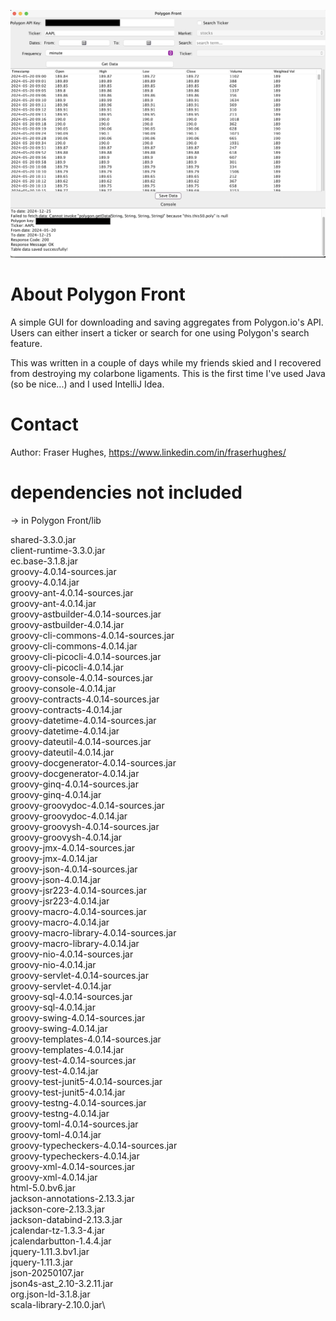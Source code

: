 ![Can't load image](screenshot.PNG)

# About Polygon Front
A simple GUI for downloading and saving aggregates from Polygon.io's API.
Users can either insert a ticker or search for one using Polygon's search feature.

This was written in a couple of days while my friends skied and I recovered from destroying my colarbone ligaments.
This is the first time I've used Java (so be nice...) and I used IntelliJ Idea.

# Contact
Author: Fraser Hughes,
https://www.linkedin.com/in/fraserhughes/

# dependencies not included
-> in Polygon Front/lib

shared-3.3.0.jar\
client-runtime-3.3.0.jar\
ec.base-3.1.8.jar\
groovy-4.0.14-sources.jar\
groovy-4.0.14.jar\
groovy-ant-4.0.14-sources.jar\
groovy-ant-4.0.14.jar\
groovy-astbuilder-4.0.14-sources.jar\
groovy-astbuilder-4.0.14.jar\
groovy-cli-commons-4.0.14-sources.jar\
groovy-cli-commons-4.0.14.jar\
groovy-cli-picocli-4.0.14-sources.jar\
groovy-cli-picocli-4.0.14.jar\
groovy-console-4.0.14-sources.jar\
groovy-console-4.0.14.jar\
groovy-contracts-4.0.14-sources.jar\
groovy-contracts-4.0.14.jar\
groovy-datetime-4.0.14-sources.jar\
groovy-datetime-4.0.14.jar\
groovy-dateutil-4.0.14-sources.jar\
groovy-dateutil-4.0.14.jar\
groovy-docgenerator-4.0.14-sources.jar\
groovy-docgenerator-4.0.14.jar\
groovy-ginq-4.0.14-sources.jar\
groovy-ginq-4.0.14.jar\
groovy-groovydoc-4.0.14-sources.jar\
groovy-groovydoc-4.0.14.jar\
groovy-groovysh-4.0.14-sources.jar\
groovy-groovysh-4.0.14.jar\
groovy-jmx-4.0.14-sources.jar\
groovy-jmx-4.0.14.jar\
groovy-json-4.0.14-sources.jar\
groovy-json-4.0.14.jar\
groovy-jsr223-4.0.14-sources.jar\
groovy-jsr223-4.0.14.jar\
groovy-macro-4.0.14-sources.jar\
groovy-macro-4.0.14.jar\
groovy-macro-library-4.0.14-sources.jar\
groovy-macro-library-4.0.14.jar\
groovy-nio-4.0.14-sources.jar\
groovy-nio-4.0.14.jar\
groovy-servlet-4.0.14-sources.jar\
groovy-servlet-4.0.14.jar\
groovy-sql-4.0.14-sources.jar\
groovy-sql-4.0.14.jar\
groovy-swing-4.0.14-sources.jar\
groovy-swing-4.0.14.jar\
groovy-templates-4.0.14-sources.jar\
groovy-templates-4.0.14.jar\
groovy-test-4.0.14-sources.jar\
groovy-test-4.0.14.jar\
groovy-test-junit5-4.0.14-sources.jar\
groovy-test-junit5-4.0.14.jar\
groovy-testng-4.0.14-sources.jar\
groovy-testng-4.0.14.jar\
groovy-toml-4.0.14-sources.jar\
groovy-toml-4.0.14.jar\
groovy-typecheckers-4.0.14-sources.jar\
groovy-typecheckers-4.0.14.jar\
groovy-xml-4.0.14-sources.jar\
groovy-xml-4.0.14.jar\
html-5.0.bv6.jar\
jackson-annotations-2.13.3.jar\
jackson-core-2.13.3.jar\
jackson-databind-2.13.3.jar\
jcalendar-tz-1.3.3-4.jar\
jcalendarbutton-1.4.4.jar\
jquery-1.11.3.bv1.jar\
jquery-1.11.3.jar\
json-20250107.jar\
json4s-ast_2.10-3.2.11.jar\
org.json-ld-3.1.8.jar\
scala-library-2.10.0.jar\